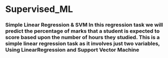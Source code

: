 # Supervised_ML
### **Simple Linear Regression &amp; SVM** In this regression task we will predict the percentage of marks that a student is expected to score based upon the number of hours they studied. This is a simple linear regression task as it involves just two variables, Using LinearRegression and Support Vector Machine
